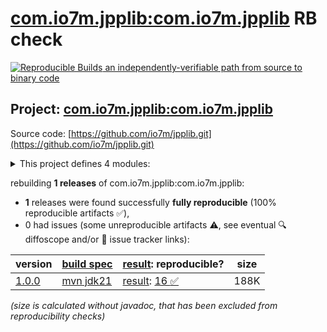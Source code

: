 [com.io7m.jpplib:com.io7m.jpplib](https://central.sonatype.com/artifact/com.io7m.jpplib/com.io7m.jpplib/versions) RB check
=======

[![Reproducible Builds](https://reproducible-builds.org/images/logos/rb.svg) an independently-verifiable path from source to binary code](https://reproducible-builds.org/)

## Project: [com.io7m.jpplib:com.io7m.jpplib](https://central.sonatype.com/artifact/com.io7m.jpplib/com.io7m.jpplib/versions)

Source code: [https://github.com/io7m/jpplib.git](https://github.com/io7m/jpplib.git)

<details><summary>This project defines 4 modules:</summary>

* [com.io7m.jpplib:com.io7m.jpplib](https://central.sonatype.com/artifact/com.io7m.jpplib/com.io7m.jpplib/1.0.0)
* [com.io7m.jpplib:com.io7m.jpplib.core](https://central.sonatype.com/artifact/com.io7m.jpplib/com.io7m.jpplib.core/1.0.0)
* [com.io7m.jpplib:com.io7m.jpplib.demo](https://central.sonatype.com/artifact/com.io7m.jpplib/com.io7m.jpplib.demo/1.0.0)
* [com.io7m.jpplib:com.io7m.jpplib.tests](https://central.sonatype.com/artifact/com.io7m.jpplib/com.io7m.jpplib.tests/1.0.0)
</details>

rebuilding **1 releases** of com.io7m.jpplib:com.io7m.jpplib:
- **1** releases were found successfully **fully reproducible** (100% reproducible artifacts :white_check_mark:),
- 0 had issues (some unreproducible artifacts :warning:, see eventual :mag: diffoscope and/or :memo: issue tracker links):

| version | [build spec](/BUILDSPEC.md) | [result](https://reproducible-builds.org/docs/jvm/): reproducible? | size |
| -- | --------- | ------ | -- |
| [1.0.0](https://central.sonatype.com/artifact/com.io7m.jpplib/com.io7m.jpplib/1.0.0/pom) | [mvn jdk21](com.io7m.jpplib-1.0.0.buildspec) | [result](com.io7m.jpplib-1.0.0.buildinfo): [16 :white_check_mark: ](com.io7m.jpplib-1.0.0.buildcompare) | 188K |

<i>(size is calculated without javadoc, that has been excluded from reproducibility checks)</i>
